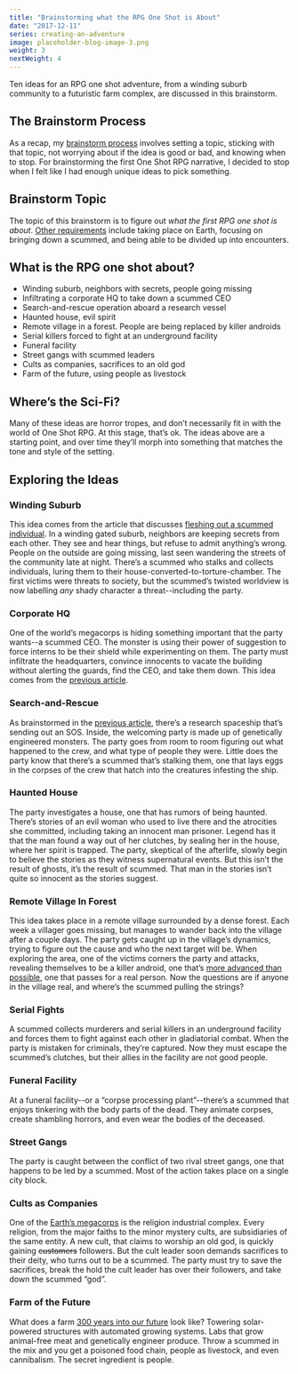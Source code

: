 ```yaml
---
title: "Brainstorming what the RPG One Shot is About"
date: "2017-12-11"
series: creating-an-adventure
image: placeholder-blog-image-3.png
weight: 3
nextWeight: 4
---
```


Ten ideas for an RPG one shot adventure, from a winding suburb community to a futuristic farm complex, are discussed in this brainstorm.<!--more-->

## The Brainstorm Process
As a recap, my [brainstorm process](/blog/creating-the-setting/brainstorming-a-cure/) involves setting a topic, sticking with that topic, not worrying about if the idea is good or bad, and knowing when to stop. For brainstorming the first One Shot RPG narrative, I decided to stop when I felt like I had enough unique ideas to pick something.

## Brainstorm Topic
The topic of this brainstorm is to figure out _what the first RPG one shot is about_. [Other requirements](/blog/creating-an-adventure/goals-for-a-one-shot/) include taking place on Earth, focusing on bringing down a scummed, and being able to be divided up into encounters.

## What is the RPG one shot about?
- Winding suburb, neighbors with secrets, people going missing
- Infiltrating a corporate HQ to take down a scummed CEO
- Search-and-rescue operation aboard a research vessel
- Haunted house, evil spirit
- Remote village in a forest. People are being replaced by killer androids
- Serial killers forced to fight at an underground facility
- Funeral facility
- Street gangs with scummed leaders
- Cults as companies, sacrifices to an old god
- Farm of the future, using people as livestock

## Where’s the Sci-Fi?
Many of these ideas are horror tropes, and don’t necessarily fit in with the world of One Shot RPG. At this stage, that’s ok. The ideas above are a starting point, and over time they’ll morph into something that matches the tone and style of the setting.

## Exploring the Ideas

### Winding Suburb
This idea comes from the article that discusses [fleshing out a scummed individual](/blog/creating-the-setting/expanding-upon-scum-and-horror/#example-of-a-scummed-individual). In a winding gated suburb, neighbors are keeping secrets from each other. They see and hear things, but refuse to admit anything’s wrong. People on the outside are going missing, last seen wandering the streets of the community late at night. There’s a scummed who stalks and collects individuals, luring them to their house-converted-to-torture-chamber. The first victims were threats to society, but the scummed’s twisted worldview is now labelling _any_ shady character a threat--including the party.

### Corporate HQ
One of the world’s megacorps is hiding something important that the party wants--a scummed CEO. The monster is using their power of suggestion to force interns to be their shield while experimenting on them. The party must infiltrate the headquarters, convince innocents to vacate the building without alerting the guards, find the CEO, and take them down. This idea comes from the [previous article](/blog/creating-an-adventure/adventure-parts/#adventure-narrative-tone-and-goal).

### Search-and-Rescue
As brainstormed in the [previous article](/blog/creating-an-adventure/adventure-parts/#setting-and-map), there’s a research spaceship that’s sending out an SOS. Inside, the welcoming party is made up of genetically engineered monsters. The party goes from room to room figuring out what happened to the crew, and what type of people they were. Little does the party know that there’s a scummed that’s stalking them, one that lays eggs in the corpses of the crew that hatch into the creatures infesting the ship.

### Haunted House
The party investigates a house, one that has rumors of being haunted. There’s stories of an evil woman who used to live there and the atrocities she committed, including taking an innocent man prisoner. Legend has it that the man found a way out of her clutches, by sealing her in the house, where her spirit is trapped. The party, skeptical of the afterlife, slowly begin to believe the stories as they witness supernatural events. But this isn’t the result of ghosts, it’s the result of scummed. That man in the stories isn’t quite so innocent as the stories suggest.

### Remote Village In Forest
This idea takes place in a remote village surrounded by a dense forest. Each week a villager goes missing, but manages to wander back into the village after a couple days. The party gets caught up in the village’s dynamics, trying to figure out the cause and who the next target will be. When exploring the area, one of the victims corners the party and attacks, revealing themselves to be a killer android, one that’s [more advanced than possible](/blog/creating-the-characters/robots-androids-cyborgs/#robots-and-androids), one that passes for a real person. Now the questions are if anyone in the village real, and where’s the scummed pulling the strings?

### Serial Fights
A scummed collects murderers and serial killers in an underground facility and forces them to fight against each other in gladiatorial combat. When the party is mistaken for criminals, they’re captured. Now they must escape the scummed’s clutches, but their allies in the facility are not good people.

### Funeral Facility
At a funeral facility--or a “corpse processing plant”--there’s a scummed that enjoys tinkering with the body parts of the dead. They animate corpses, create shambling horrors, and even wear the bodies of the deceased.

### Street Gangs
The party is caught between the conflict of two rival street gangs, one that happens to be led by a scummed. Most of the action takes place on a single city block.

### Cults as Companies
One of the [Earth’s megacorps](/blog/creating-the-setting/planets-and-races/#earth) is the religion industrial complex. Every religion, from the major faiths to the minor mystery cults, are subsidiaries of the same entity. A new cult, that claims to worship an old god, is quickly gaining ~~customers~~ followers. But the cult leader soon demands sacrifices to their deity, who turns out to be a scummed. The party must try to save the sacrifices, break the hold the cult leader has over their followers, and take down the scummed “god”.

### Farm of the Future
What does a farm [300 years into our future](/blog/creating-the-setting/technology-and-the-military/#timeframe) look like? Towering solar-powered structures with automated growing systems. Labs that grow animal-free meat and genetically engineer produce. Throw a scummed in the mix and you get a poisoned food chain, people as livestock, and even cannibalism. The secret ingredient is people.
